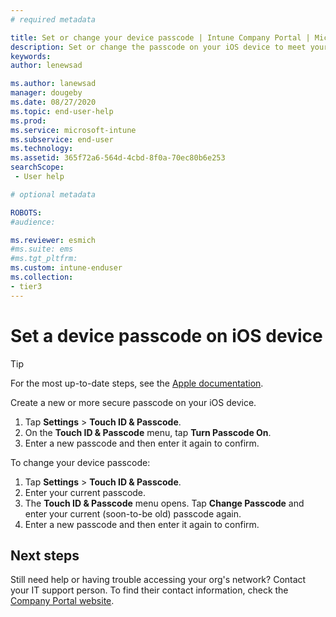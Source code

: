 ```yaml
---
# required metadata

title: Set or change your device passcode | Intune Company Portal | Microsoft Docs
description: Set or change the passcode on your iOS device to meet your organizations security requirements.
keywords:
author: lenewsad

ms.author: lanewsad
manager: dougeby
ms.date: 08/27/2020
ms.topic: end-user-help
ms.prod:
ms.service: microsoft-intune
ms.subservice: end-user
ms.technology:
ms.assetid: 365f72a6-564d-4cbd-8f0a-70ec80b6e253
searchScope:
 - User help

# optional metadata

ROBOTS:  
#audience:

ms.reviewer: esmich
#ms.suite: ems
#ms.tgt_pltfrm:
ms.custom: intune-enduser 
ms.collection:
- tier3
---
```


# Set a device passcode on iOS device  

> [!TIP]
> For the most up-to-date steps, see the [Apple documentation](https://support.apple.com/HT204060). 

Create a new or more secure passcode on your iOS device.  

1. Tap **Settings** > **Touch ID & Passcode**.
2. On the **Touch ID & Passcode** menu, tap **Turn Passcode On**.
3. Enter a new passcode and then enter it again to confirm.  

To change your device passcode: 

1. Tap **Settings** > **Touch ID & Passcode**.
2. Enter your current passcode. 
3. The **Touch ID & Passcode** menu opens. Tap **Change Passcode** and enter your current (soon-to-be old) passcode again.  
4. Enter a new passcode and then enter it again to confirm.  


## Next steps  

Still need help or having trouble accessing your org's network? Contact your IT support person. To find their contact information, check the [Company Portal website](https://go.microsoft.com/fwlink/?linkid=2010980).  
